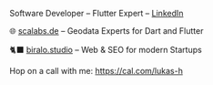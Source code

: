 Software Developer – Flutter Expert – [LinkedIn](https://www.linkedin.com/in/lukas-himsel-lucrid)

🌐 [scalabs.de](https://scalabs.de) – Geodata Experts for Dart and Flutter

🐈‍⬛ [biralo.studio](https://biralo.studio) – Web & SEO for modern Startups

Hop on a call with me: https://cal.com/lukas-h
